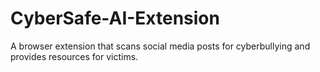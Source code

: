 # CyberSafe-AI-Extension
A browser extension that scans social media posts for cyberbullying and provides resources for victims.
